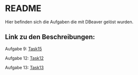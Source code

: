 # README

Hier befinden sich die Aufgaben die mit DBeaver gelöst wurden.

## Link zu den Beschreibungen:

Aufgabe 9:
[Task15](ReadMe/task15.md)

Aufgabe 12:
[Task12](ReadMe/task12.md)

Aufgabe 13:
[Task13](ReadMe/task13.md)

